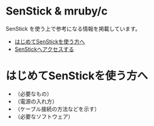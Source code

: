 # SenStick & mruby/c 

SenStick を使う上で参考になる情報を掲載しています。

- [はじめてSenStickを使う方へ](#first_step)
- [SenStickへアクセスする](/connect_device.md)

# <a name="fitst_step">はじめてSenStickを使う方へ</a>

- （必要なもの）
- （電源の入れ方）
- （ケーブル接続の方法などを示す）
- （必要なソフトウェア）



